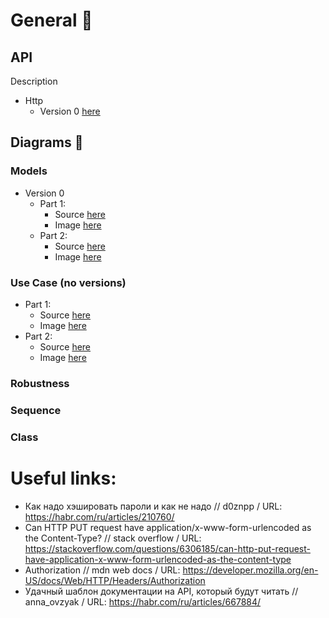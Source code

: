 # General 📃

## API
Description
  - Http 
    - Version 0 [here](./api/http/v0/desc.md)

## Diagrams 🎰

### Models

- Version 0
  - Part 1: 
    - Source [here](./puml_diagrams/domain/v0/models_p1.wsd)
    - Image [here](./out_diagrams/puml_diagrams/domain/v0/models_p1.png)
  - Part 2:
    - Source [here](./puml_diagrams/domain/v0/models_p2.wsd)
    - Image [here](./out_diagrams/puml_diagrams/domain/v0/models_p2.png)

### Use Case (no versions)

- Part 1: 
  - Source [here](./puml_diagrams/usecase/uc_p1.wsd)
  - Image [here](./out_diagrams/puml_diagrams/usecase/uc_p1.png)
- Part 2:
  - Source [here](./puml_diagrams/usecase/uc_p2.wsd)
  - Image [here](./out_diagrams/puml_diagrams/usecase/uc_p2.png)
  
### Robustness

### Sequence

### Class

# Useful links:
- Как надо хэшировать пароли и как не надо // d0znpp / URL: https://habr.com/ru/articles/210760/
- Can HTTP PUT request have application/x-www-form-urlencoded as the Content-Type? // stack overflow / URL: https://stackoverflow.com/questions/6306185/can-http-put-request-have-application-x-www-form-urlencoded-as-the-content-type
- Authorization // mdn web docs / URL: https://developer.mozilla.org/en-US/docs/Web/HTTP/Headers/Authorization
- Удачный шаблон документации на API, который будут читать // 
anna_ovzyak / URL: https://habr.com/ru/articles/667884/